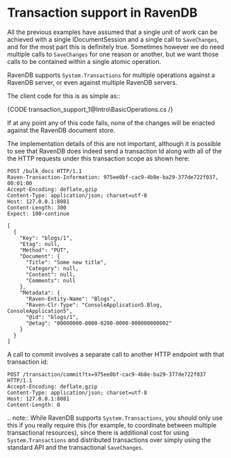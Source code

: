 ﻿# Transaction support in RavenDB

All the previous examples have assumed that a single unit of work can be achieved with a single IDocumentSession and a single call to `SaveChanges`, and for the most part this is definitely true. Sometimes however we do need multiple calls to `SaveChanges` for one reason or another, but we want those calls to be contained within a single atomic operation.

RavenDB supports `System.Transactions` for multiple operations against a RavenDB server, or even against multiple RavenDB servers.

The client code for this is as simple as::

{CODE transaction_support_1@Intro\BasicOperations.cs /}
	
If at any point any of this code fails, none of the changes will be enacted against the RavenDB document store.

The implementation details of this are not important, although it is possible to see that RavenDB does indeed send a transaction Id along with all of the the HTTP requests under this transaction scope as shown here:

    POST /bulk_docs HTTP/1.1
    Raven-Transaction-Information: 975ee0bf-cac9-4b8e-ba29-377de722f037, 00:01:00
    Accept-Encoding: deflate,gzip
    Content-Type: application/json; charset=utf-8
    Host: 127.0.0.1:8081
    Content-Length: 300
    Expect: 100-continue

    [
      {
        "Key": "blogs/1",
        "Etag": null,
        "Method": "PUT",
        "Document": {
          "Title": "Some new title",
          "Category": null,
          "Content": null,
          "Comments": null
        },
        "Metadata": {
          "Raven-Entity-Name": "Blogs",
          "Raven-Clr-Type": "ConsoleApplication5.Blog, ConsoleApplication5",
          "@id": "blogs/1",
          "@etag": "00000000-0000-0200-0000-000000000002"
        }
      }
    ]

A call to commit involves a separate call to another HTTP endpoint with that transaction id:

	POST /transaction/commit?tx=975ee0bf-cac9-4b8e-ba29-377de722f037 HTTP/1.1
	Accept-Encoding: deflate,gzip
	Content-Type: application/json; charset=utf-8
	Host: 127.0.0.1:8081
	Content-Length: 0

.. note::
	While RavenDB supports `System.Transactions`, you should only use this if you really require this (for example, to coordinate between multiple transactional resources), since there is additional cost for using `System.Transactions` and distributed transactions over simply using the standard API and the transactional `SaveChanges`.
